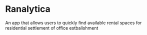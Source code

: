 # Ranalytica
An app that allows users to quickly find available rental spaces for residential settlement of office estbalishment
